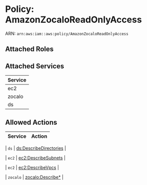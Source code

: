 # Policy: AmazonZocaloReadOnlyAccess

ARN: `arn:aws:iam::aws:policy/AmazonZocaloReadOnlyAccess`

## Attached Roles

## Attached Services

| Service |
|---------|
| ec2 |
| zocalo |
| ds |

## Allowed Actions

| Service | Action |
|:-------:|--------|

| `ds` | [ds:DescribeDirectories](../actions.md#ds:describedirectories) |

| `ec2` | [ec2:DescribeSubnets](../actions.md#ec2:describesubnets) |

| `ec2` | [ec2:DescribeVpcs](../actions.md#ec2:describevpcs) |

| `zocalo` | [zocalo:Describe*](../actions.md#zocalo:describeall) |
